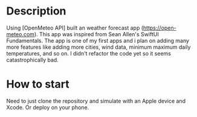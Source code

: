 #  **Description**
  Using [OpenMeteo API] built an weather forecast app (https://open-meteo.com). This app was inspired from Sean Allen's SwiftUI Fundamentals. The app is one of my first apps and i plan on adding many more features like adding more cities, wind data, minimum maximum daily temperatures, and so on. I didn't refactor the code yet so it seems catastrophically bad.

# How to start
  Need to just clone the repository and simulate with an Apple device and Xcode. Or deploy on your phone.

